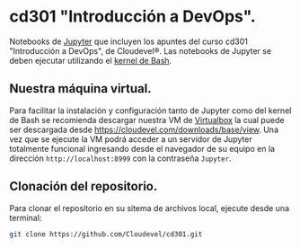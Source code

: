 # cd301 "Introducción a DevOps".

Notebooks de [Jupyter](https://jupyter.org) que incluyen los apuntes del curso cd301 "Introducción a DevOps", de Cloudevel®. Las notebooks de Jupyter se deben ejecutar utilizando el [kernel de Bash](https://github.com/takluyver/bash_kernel).

## Nuestra máquina virtual.

Para facilitar la instalación y configuración tanto de Jupyter como del kernel de Bash se recomienda descargar nuestra VM de [Virtualbox](https://virtualbox.org) la cual puede ser descargada desde https://cloudevel.com/downloads/base/view. Una vez que se ejecute la VM podrá acceder a un servidor de Jupyter totalmente funcional ingresando desde el navegador de su equipo en la dirección ```http://localhost:8999``` con la contraseña ```Jupyter```.

## Clonación del repositorio.

Para clonar el repositorio en su sitema de archivos local, ejecute desde una terminal:

``` bash
git clone https://github.com/Cloudevel/cd301.git
```
